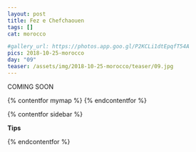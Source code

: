 ```yaml
---
layout: post
title: Fez e Chefchaouen 
tags: []
cat: morocco

#gallery_url: https://photos.app.goo.gl/P2KCLi1dtEpqfT54A
pics: 2018-10-25-morocco
day: "09"
teaser: /assets/img/2018-10-25-morocco/teaser/09.jpg
---
```


COMING SOON

{% contentfor mymap %}
{% endcontentfor %}

{% contentfor sidebar %}

**Tips**

{% endcontentfor %}